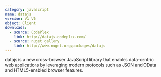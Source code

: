 ```yaml
---
category: javascript
name: datajs
version: V1-V3
object: Client
downloads:
  - source: CodePlex
    link: http://datajs.codeplex.com/
  - source: nuget gallery
    link: http://www.nuget.org/packages/datajs
---
```

datajs is a new cross-browser JavaScript library that enables data-centric web applications by leveraging modern protocols such as JSON and OData and HTML5-enabled browser features.
